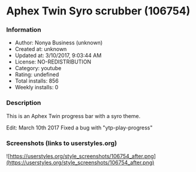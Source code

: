 # Aphex Twin Syro scrubber (106754)

### Information
- Author: Nonya Business (unknown)
- Created at: unknown
- Updated at: 3/10/2017, 9:03:44 AM
- License: NO-REDISTRIBUTION
- Category: youtube
- Rating: undefined
- Total installs: 856
- Weekly installs: 0


### Description
This is an Aphex Twin progress bar with a syro theme.

Edit: March 10th 2017
Fixed a bug with "ytp-play-progress"


### Screenshots (links to userstyles.org)
![https://userstyles.org/style_screenshots/106754_after.png](https://userstyles.org/style_screenshots/106754_after.png)


